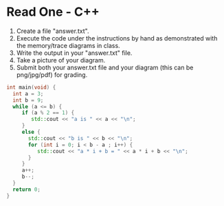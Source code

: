 # Read One - C++

1. Create a file "answer.txt".
2. Execute the code under the instructions by hand as demonstrated with the 
   memory/trace diagrams in class.
3. Write the output in your "answer.txt" file.
4. Take a picture of your diagram.
5. Submit both your answer.txt file and your diagram (this can be png/jpg/pdf) 
   for grading.

```c++
int main(void) {
  int a = 3;
  int b = 9;
  while (a <= b) {
     if (a % 2 == 1) {
        std::cout << "a is " << a << "\n";
     }
     else {
       std::cout << "b is " << b << "\n";
       for (int i = 0; i < b - a ; i++) {
          std::cout << "a * i + b = " << a * i + b << "\n";
       }
     }
     a++;
     b--;
  }
  return 0;
}
```



